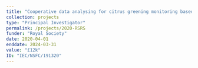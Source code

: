 ```yaml
---
title: "Cooperative data analysing for citrus greening monitoring based on UAV remote sensing"
collection: projects
type: "Principal Investigator"
permalink: /projects/2020-RSRS
funder: "Royal Society"
date: 2020-04-01
enddate: 2024-03-31
value: "£12k"
ID: "IEC/NSFC/191320"
---
```


